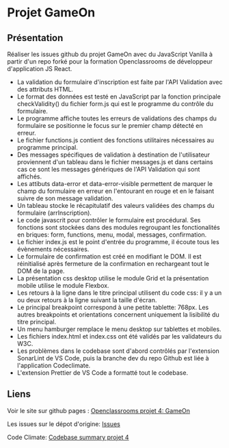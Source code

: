 # Projet GameOn

## Présentation

Réaliser les issues github du projet GameOn avec du JavaScript Vanilla à partir d'un repo forké pour la formation Openclassrooms de développeur d'application JS React.

- La validation du formulaire d'inscription est faite par l'API Validation avec des attributs HTML.
- Le format des données est testé en JavaScript par la fonction principale checkValidity() du fichier form.js qui est le programme du contrôle du formulaire.
- Le programme affiche toutes les erreurs de validations des champs du formulaire se positionne le focus sur le premier champ détecté en erreur.
- Le fichier functions.js contient des fonctions utilitaires nécessaires au programme principal.
- Des messages spécifiques de validation à destination de l'utilisateur proviennent d'un tableau dans le fichier messages.js et dans certains cas ce sont les messages génériques de l'API Validation qui sont affichés.
- Les attibuts data-error et data-error-visible permettent de marquer le champ du formulaire en erreur en l'entourant en rouge et en le faisant suivre de son message validation.
- Un tableau stocke le récapitulatif des valeurs validées des champs du formulaire (arrInscription).
- Le code javascrit pour contrôler le formulaire est procédural. Ses fonctions sont stockées dans des modules regroupant les fonctionalités en briques: form, functions, menu, modal, messages, confirmation.
- Le fichier index.js est le point d'entrée du programme, il écoute tous les évènements nécessaires.
- Le formulaire de confirmation est créé en modifiant le DOM. Il est réinitialisé après fermeture de la confirmation en rechargeant tout le DOM de la page.
- La présentation css desktop utilise le module Grid et la présentation mobile utilise le module Flexbox.
- Les retours à la ligne dans le titre principal utilisent du code css: il y a un ou deux retours à la ligne suivant la taille d'écran.
- Le principal breakpoint correspond à une petite tablette: 768px. Les autres breakpoints et orientations concernent uniquement la lisibilité du titre principal.
- Un menu hamburger remplace le menu desktop sur tablettes et mobiles.
- Les fichiers index.html et index.css ont été validés par les validateurs du W3C.
- Les problèmes dans le codebase sont d'abord contrôlés par l'extension SonarLint de VS Code, puis la branche dev du repo Github est liée à l'application Codeclimate.
- L'extension Prettier de VS Code a formatté tout le codebase.

## Liens

Voir le site sur github pages : [Openclassrooms projet 4: GameOn](https://sferrer-dev.github.io/projet-4/starterOnly/index.html)

Les issues sur le dépot d'origine: [Issues](https://github.com/OpenClassrooms-Student-Center/GameOn-website-FR/issues)

Code Climate: [Codebase summary projet 4](https://codeclimate.com/github/SFERRER-DEV/projet-4)
